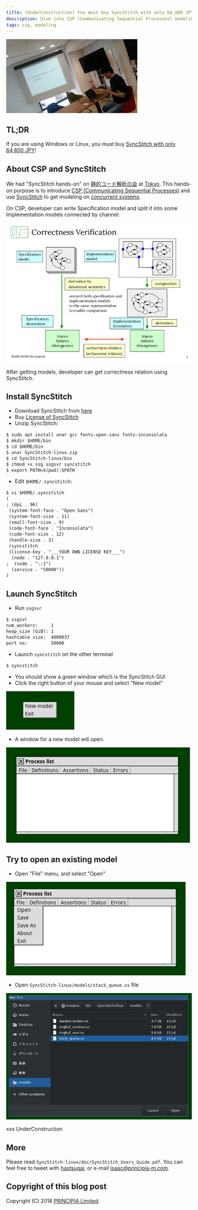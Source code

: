 ```yaml
---
title: (UnderConstruction) You must buy SyncStitch with only 64,800 JPY!
description: Dive into CSP (Communicating Sequential Processes) modeling.
tags: csp, modeling
---
```


![](/img/hatsugai-talking.jpg)

## TL;DR

If you are using Windows or Linux, you must buy [SyncStitch with only 64,800 JPY](https://www.principia-m.com/syncstitch/license.html)!

## About CSP and SyncStitch

We had "SyncStitch hands-on" on [静的コード解析の会](https://metasepi.connpass.com/event/88027/) at [Tokyo](https://en.wikipedia.org/wiki/Tokyo).
This hands-on purpose is to introduce [CSP (Communicating Sequential Processes)](https://en.wikipedia.org/wiki/Communicating_sequential_processes) and use [SyncStitch](https://www.principia-m.com/syncstitch/) to get modeling on [concurrent systems](https://en.wikipedia.org/wiki/Concurrency_(computer_science)).

On CSP, developer can write Specification model and split it into some Implementation models connected by channel.

![](/img/2018-10-15-04_correctness_eng.png)

After getting models, developer can get correctness relation using SyncStitch.

## Install SyncStitch

* Download SyncStitch from [here](https://www.principia-m.com/syncstitch/download.html)
* Buy [License of SyncStitch](https://www.principia-m.com/syncstitch/license.html)
* Unzip SyncStitch:

```shell
$ sudo apt install unar gcc fonts-open-sans fonts-inconsolata
$ mkdir $HOME/bin
$ cd $HOME/bin
$ unar SyncStitch-linux.zip
$ cd SyncStitch-linux/bin
$ chmod +x ssg ssgsvr syncstitch
$ export PATH=$(pwd):$PATH
```

* Edit `$HOME/.syncstitch`:

```shell
$ vi $HOME/.syncstitch
(
; (dpi . 96)
 (system-font-face . "Open Sans")
 (system-font-size . 11)
 (small-font-size . 9)
 (code-font-face . "Inconsolata")
 (code-font-size . 12)
 (handle-size . 3)
 (syncstitch
 (license-key . "___YOUR OWN LICENSE KEY___")
  (node . "127.0.0.1")
;  (node . "::1")
  (service . "50000"))
)
```

## Launch SyncStitch

* Run `ssgsvr`

```shell
$ ssgsvr
num_workers:     1
heap_size (GiB): 1
hashtable size:  4000037
port no:         50000
```

* Launch `syncstitch` on the other terminal

```shell
$ syncstitch
```

* You should show a green window which is the SyncStitch GUI
* Click the right button of your mouse and select "New model"

![](/img/2018-10-15-new-model.png)

* A window for a new model will open.

![](/img/2018-10-15-process-list.png)

## Try to open an existing model

* Open "File" menu, and select "Open"

![](/img/2018-10-15-file-menu.png)

* Open `SyncStitch-linux/models/stack_queue.ss` file

![](/img/2018-10-15-open-stack-queue.png)

xxx UnderConstruction

## More

Please read `SyncStitch-linux/doc/SyncStitch_Users_Guide.pdf`.
You can feel free to tweet with [hastsugai](https://twitter.com/hatsugai), or e-mail isaac@principia-m.com.

## Copyright of this blog post

Copyright (C) 2018 [PRINCIPIA Limited](https://www.principia-m.com/).
